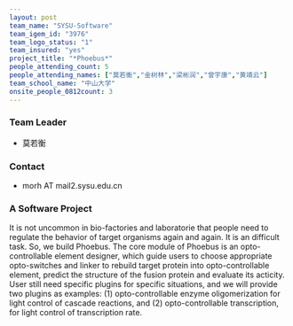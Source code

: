 ```yaml
---
layout: post
team_name: "SYSU-Software"
team_igem_id: "3976"
team_logo_status: "1"
team_insured: "yes"
project_title: "*Phoebus*"
people_attending_count: 5
people_attending_names: ["莫若衡","金树林","梁彬润","曾宇康","黄靖云"]
team_school_name: "中山大学"
onsite_people_0812count: 3
---
```



### Team Leader
* 莫若衡

### Contact
* morh AT mail2.sysu.edu.cn

### A Software Project

It is not uncommon in bio-factories and laboratorie that people need to regulate the behavior of target organisms again and again. It is an difficult task. So, we build Phoebus. The core module of Phoebus is an opto-controllable element designer, which guide users to choose appropriate opto-switches and linker to rebuild target protein into opto-controllable element, predict the structure of the fusion protein and evaluate its acticity. User still need specific plugins for specific situations, and we will provide two plugins as examples: (1) opto-controllable enzyme oligomerization for light control of cascade reactions, and (2) opto-controllable transcription, for light control of transcription rate.
